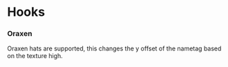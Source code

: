 # Hooks

### Oraxen



Oraxen hats are supported, this changes the y offset of the nametag based on the texture high.

<figure><img src="https://i.imgur.com/ocnlz9Q.gif" alt=""><figcaption></figcaption></figure>
